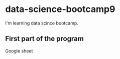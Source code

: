 # data-science-bootcamp9

I'm learning data scince bootcamp.

## First part of the program

Google sheet
